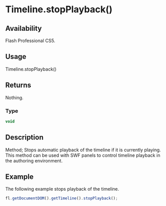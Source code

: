 # Timeline.stopPlayback()

## Availability

Flash Professional CS5.

## Usage

Timeline.stopPlayback()

## Returns

Nothing.

### Type

```typescript
void
```

## Description

Method; Stops automatic playback of the timeline if it is currently playing. This method can be used with SWF panels to control timeline playback in the authoring environment.

## Example

The following example stops playback of the timeline.

```javascript
fl.getDocumentDOM().getTimeline().stopPlayback();
```
